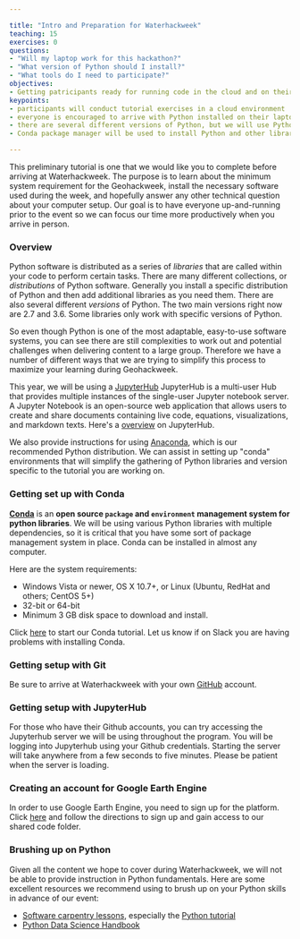 ```yaml
---

title: "Intro and Preparation for Waterhackweek"
teaching: 15
exercises: 0
questions:
- "Will my laptop work for this hackathon?"
- "What version of Python should I install?"
- "What tools do I need to participate?"
objectives:
- Getting patricipants ready for running code in the cloud and on their local machines during the Waterhackweek
keypoints:
- participants will conduct tutorial exercises in a cloud environment
- everyone is encouraged to arrive with Python installed on their laptop for the project work
- there are several different versions of Python, but we will use Python 3.6 for this hackathon
- Conda package manager will be used to install Python and other libraries

---
```


This preliminary tutorial is one that we would like you to complete before arriving at Waterhackweek. The purpose is to learn about the minimum system requirement for the Geohackweek, install the necessary software used during the week, and hopefully answer any other technical question about your computer setup. Our goal is to have everyone up-and-running prior to the event so we can focus our time more productively when you arrive in person.

### Overview

Python software is distributed as a series of *libraries* that are called within your code to perform certain tasks. There are many different collections, or *distributions* of Python software. Generally you install a specific distribution of Python and then add additional libraries as you need them. There are also several different *versions* of Python. The two main versions right now are 2.7 and 3.6. Some libraries only work with specific versions of Python.

So even though Python is one of the most adaptable, easy-to-use software systems, you can see there are still complexities to work out and potential challenges when delivering content to a large group. Therefore we have a number of different ways that we are trying to simplify this process to maximize your learning during Geohackweek.

This year, we will be using a [JupyterHub](https://jupyterhub.readthedocs.io/en/latest/) JupyterHub is a multi-user Hub that provides multiple instances of the single-user Jupyter notebook server. A Jupyter Notebook is an open-source web application that allows users to create and share documents containing live code, equations, visualizations, and markdown texts. Here's a [overview](https://www.slideshare.net/willingc/jupyterhub-a-thing-explainer-overview?from_action=save) on JupyterHub.

We also provide instructions for using [Anaconda](https://www.continuum.io), which is our recommended Python distribution. We can assist in setting up "conda" environments that will simplify the gathering of Python libraries and version specific to the tutorial you are working on.

### Getting set up with Conda

[**Conda**](http://conda.pydata.org/docs/) is an **open source `package` and `environment` management system for python libraries**. We will be using various
Python libraries with multiple dependencies, so it is critical that you have some sort of 
package management system in place. Conda can be installed in almost any computer.

Here are the system requirements:

- Windows Vista or newer, OS X 10.7+, or Linux (Ubuntu, RedHat and others; CentOS 5+)
- 32-bit or 64-bit
- Minimum 3 GB disk space to download and install.

Click [here](https://waterhackweek.github.io/preliminary/01-conda-tutorial/) to start our Conda tutorial. Let us know if on Slack you are having problems with installing Conda.

### Getting setup with Git

Be sure to arrive at Waterhackweek with your own [GitHub](https://github.com/) account.

### Getting setup with JupyterHub 

For those who have their Github accounts, you can try accessing the Jupyterhub server we will be using throughout the program. You will be logging into Jupyterhub using your Github credentials. Starting the server will take anywhere from a few seconds to five minutes. Please be patient when the server is loading. 

### Creating an account for Google Earth Engine
In order to use Google Earth Engine, you need to sign up for the platform. 
Click [here](https://waterhackweek.github.io/preliminary/02-access-javascript/) and follow the directions to sign up and gain access to our shared code folder.

### Brushing up on Python

Given all the content we hope to cover during Waterhackweek, we will not be able to provide instruction in Python fundamentals. Here are some excellent resources we recommend using to brush up on your Python skills in advance of our event:

* [Software carpentry lessons](https://software-carpentry.org/lessons/), especially the [Python tutorial](http://swcarpentry.github.io/python-novice-inflammation/)
* [Python Data Science Handbook](https://github.com/jakevdp/PythonDataScienceHandbook) 


